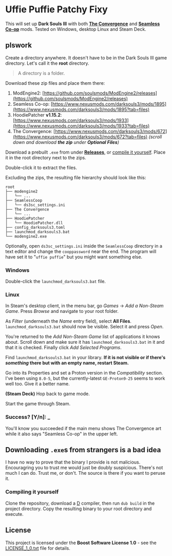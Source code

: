 # Uffie Puffie Patchy Fixy

This will set up **Dark Souls III** with both [**The Convergence**](https://www.nexusmods.com/darksouls3/mods/672) and [**Seamless Co-op**](https://www.nexusmods.com/darksouls3/mods/1895) mods. Tested on Windows, desktop Linux and Steam Deck.

## plswork

Create a directory anywhere. It doesn't have to be in the Dark Souls III game directory. Let's call it the **root** directory.

> A directory is a folder.

Download these zip files and place them there:

1. ModEngine2: [https://github.com/soulsmods/ModEngine2/releases](https://github.com/soulsmods/ModEngine2/releases)
2. Seamless Co-op: [https://www.nexusmods.com/darksouls3/mods/1895](https://www.nexusmods.com/darksouls3/mods/1895?tab=files)
3. HoodiePatcher **v1.15.2**: [https://www.nexusmods.com/darksouls3/mods/1933](https://www.nexusmods.com/darksouls3/mods/1933?tab=files)
4. The Convergence: [https://www.nexusmods.com/darksouls3/mods/672](https://www.nexusmods.com/darksouls3/mods/672?tab=files) *(scroll down and download **the zip** under **Optional Files**)*

Download a prebuilt `.exe` from under [**Releases**](https://github.com/zorael/plswork/release), or [compile it yourself](#compiling-it-yourself). Place it in the root directory next to the zips.

Double-click it to extract the files.

Excluding the zips, the resulting file hierarchy should look like this:

```
root
├── modengine2
│   └── ...
├── SeamlessCoop
│   └── ds3sc_settings.ini
├── The Convergence
│   └── ...
├── HoodiePatcher
│   └── HoodiePatcher.dll
├── config_darksouls3.toml
├── launchmod_darksouls3.bat
└── modengine2.exe
```

Optionally, open `ds3sc_settings.ini` inside the `SeamlessCoop` directory in a text editor and change the `cooppassword` near the end. The program will have set it to "`uffie puffie`" but you might want something else.

### Windows

Double-click the `launchmod_darksouls3.bat` file.

### Linux

In Steam's desktop client, in the menu bar, go *Games* -> *Add a Non-Steam Game*. Press *Browse* and navigate to your root folder.

As *Filter* (underneath the *Name* entry field), select **All Files**. `launchmod_darksouls3.bat` should now be visible. Select it and press *Open*.

You're returned to the *Add Non-Steam Game* list of applications it knows about. Scroll down and make sure it has `launchmod_darksouls3.bat` in it and that it is checked. Finally click *Add Selected Programs*.

Find `launchmod_darksouls3.bat` in your library. **If it is not visible or if there's *something* there but with an empty name, restart Steam.**

Go into its Properties and set a Proton version in the *Compatibility* section. I've been using `8.0-5`, but the currently-latest `GE-Proton9-25` seems to work well too. Give it a better name.

**(Steam Deck)** Hop back to game mode.

Start the game through Steam.

### Success? [Y/n]: _

You'll know you succeeded if the main menu shows The Convergence art while it also says "Seamless Co-op" in the upper left.

## Downloading `.exe`s from strangers is a bad idea

I have no way to prove that the binary I provide is not malicious. Encouragring you to trust me would just be doubly suspicious. There's not much I can do. Trust me, or don't. The source is there if you want to peruse it.

### Compiling it yourself

Clone the repository, download a [D](https://dlang.org) compiler, then run `dub build` in the project directory. Copy the resulting binary to your root directory and execute.

## License

This project is licensed under the **Boost Software License 1.0** - see the [LICENSE_1_0.txt](LICENSE_1_0.txt) file for details.
